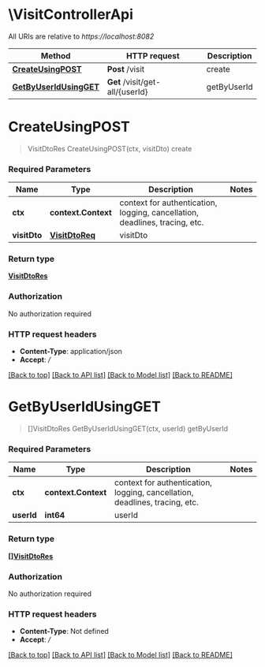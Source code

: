# \VisitControllerApi

All URIs are relative to *https://localhost:8082*

Method | HTTP request | Description
------------- | ------------- | -------------
[**CreateUsingPOST**](VisitControllerApi.md#CreateUsingPOST) | **Post** /visit | create
[**GetByUserIdUsingGET**](VisitControllerApi.md#GetByUserIdUsingGET) | **Get** /visit/get-all/{userId} | getByUserId


# **CreateUsingPOST**
> VisitDtoRes CreateUsingPOST(ctx, visitDto)
create

### Required Parameters

Name | Type | Description  | Notes
------------- | ------------- | ------------- | -------------
 **ctx** | **context.Context** | context for authentication, logging, cancellation, deadlines, tracing, etc.
  **visitDto** | [**VisitDtoReq**](VisitDtoReq.md)| visitDto | 

### Return type

[**VisitDtoRes**](VisitDtoRes.md)

### Authorization

No authorization required

### HTTP request headers

 - **Content-Type**: application/json
 - **Accept**: */*

[[Back to top]](#) [[Back to API list]](../README.md#documentation-for-api-endpoints) [[Back to Model list]](../README.md#documentation-for-models) [[Back to README]](../README.md)

# **GetByUserIdUsingGET**
> []VisitDtoRes GetByUserIdUsingGET(ctx, userId)
getByUserId

### Required Parameters

Name | Type | Description  | Notes
------------- | ------------- | ------------- | -------------
 **ctx** | **context.Context** | context for authentication, logging, cancellation, deadlines, tracing, etc.
  **userId** | **int64**| userId | 

### Return type

[**[]VisitDtoRes**](VisitDtoRes.md)

### Authorization

No authorization required

### HTTP request headers

 - **Content-Type**: Not defined
 - **Accept**: */*

[[Back to top]](#) [[Back to API list]](../README.md#documentation-for-api-endpoints) [[Back to Model list]](../README.md#documentation-for-models) [[Back to README]](../README.md)

